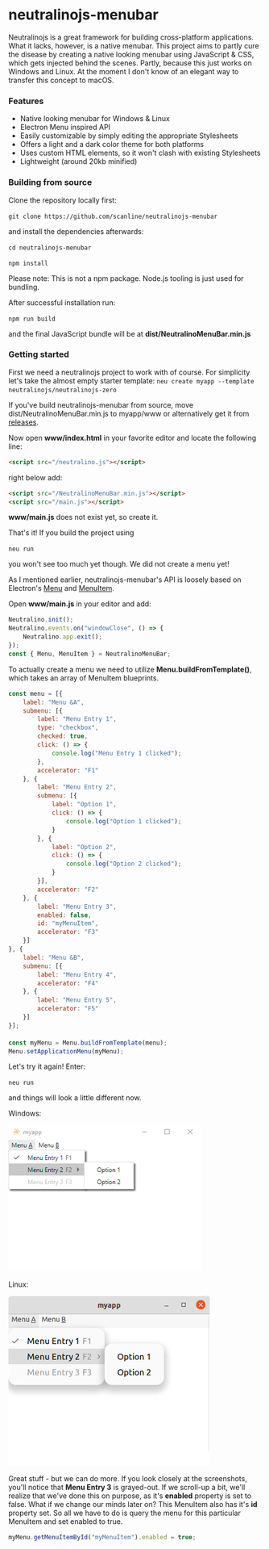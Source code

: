 # neutralinojs-menubar

Neutralinojs is a great framework for building cross-platform applications. What it lacks, however, is a native menubar. This project aims to partly cure the disease by creating a native looking menubar using JavaScript & CSS, which gets injected behind the scenes. Partly, because this just works on Windows and Linux. At the moment I don't know of an elegant way to transfer this concept to macOS.

### Features

- Native looking menubar for Windows & Linux
- Electron Menu inspired API
- Easily customizable by simply editing the appropriate Stylesheets
- Offers a light and a dark color theme for both platforms
- Uses custom HTML elements, so it won't clash with existing Stylesheets
- Lightweight (around 20kb minified)

### Building from source

Clone the repository locally first:

`git clone https://github.com/scanline/neutralinojs-menubar`

and install the dependencies afterwards:

`cd neutralinojs-menubar`

`npm install`

Please note: This is not a npm package. Node.js tooling is just used for bundling.

After successful installation run:

`npm run build`

and the final JavaScript bundle will be at **dist/NeutralinoMenuBar.min.js**

### Getting started

First we need a neutralinojs project to work with of course. For simplicity let's take the almost empty starter template:
`neu create myapp --template neutralinojs/neutralinojs-zero`

If you've build neutralinojs-menubar from source, move dist/NeutralinoMenuBar.min.js to myapp/www or alternatively get it from [releases](https://github.com/scanline/neutralinojs-menubar/releases). 

Now open **www/index.html** in your favorite editor and locate the following line:
```html
<script src="/neutralino.js"></script>
```
right below add:
```html
<script src="/NeutralinoMenuBar.min.js"></script>
<script src="/main.js"></script>
```

**www/main.js** does not exist yet, so create it.

That's it! If you build the project using

`neu run`

you won't see too much yet though. We did not create a menu yet!

As I mentioned earlier, neutralinojs-menubar's API is loosely based on Electron's [Menu](https://www.electronjs.org/docs/latest/api/menu) and [MenuItem](https://www.electronjs.org/docs/latest/api/menu-item).

Open **www/main.js** in your editor and add:

```javascript
Neutralino.init();
Neutralino.events.on("windowClose", () => {
	Neutralino.app.exit();
});
const { Menu, MenuItem } = NeutralinoMenuBar;
```

To actually create a menu we need to utilize **Menu.buildFromTemplate()**, which takes an array of MenuItem blueprints.

```javascript
const menu = [{
	label: "Menu &A",
	submenu: [{
		label: "Menu Entry 1",
		type: "checkbox",
		checked: true,
		click: () => {
			console.log("Menu Entry 1 clicked");
		},
		accelerator: "F1"
	}, {
		label: "Menu Entry 2",
		submenu: [{
			label: "Option 1",
			click: () => {
				console.log("Option 1 clicked");
			}
		}, {
			label: "Option 2",
			click: () => {
				console.log("Option 2 clicked");
			}
		}],
		accelerator: "F2"
	}, {
		label: "Menu Entry 3",
		enabled: false,
		id: "myMenuItem",
		accelerator: "F3"
	}]
}, {
	label: "Menu &B",
	submenu: [{
		label: "Menu Entry 4",
		accelerator: "F4"
	}, {
		label: "Menu Entry 5",
		accelerator: "F5"
	}]
}];

const myMenu = Menu.buildFromTemplate(menu);
Menu.setApplicationMenu(myMenu);
```

Let's try it again! Enter:

`neu run`

and things will look a little different now.

Windows:

<kbd> <img src="images/menuWindows.png" /> </kbd>

Linux:

<kbd> <img src="images/menuLinux.png" /> </kbd>

Great stuff - but we can do more. If you look closely at the screenshots, you'll notice that **Menu Entry 3** is grayed-out.
If we scroll-up a bit, we'll realize that we've done this on purpose, as it's **enabled** property is set to false. What if we change our minds later on?
This MenuItem also has it's **id** property set. So all we have to do is query the menu for this particular MenuItem and set enabled to true.

```javascript
myMenu.getMenuItemById("myMenuItem").enabled = true;
```